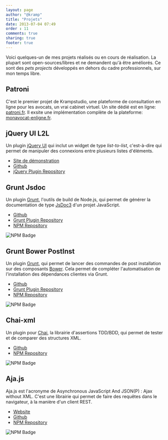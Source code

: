 ```yaml
---
layout: page
author: "@kramp"
title: "Projets"
date: 2013-07-04 07:49
order : 11
comments: true
sharing: true
footer: true
---
```


Voici quelques-un de mes projets réalisés ou en cours de réalisation. La plupart sont open-sources/libres et ne demandent qu'à être améliorés. Ce sont des _pets projects_ développés en dehors du cadre professionnels, sur mon temps libre.

## Patroni

C'est le premier projet de Krampstudio, une plateforme de consultation en ligne pour les avocats, un vrai cabinet virtuel. Un site dédié est en ligne: [patroni.fr](http://patroni.fr).
Il exsite une implémentation complète de la plateforme: [monavocat-enligne.fr](http://monavocat-enligne.fr).

## jQuery UI L2L

Un plugin [jQuery UI](http://jqueryui.com) qui inclut un widget de type _list-to-list_, c'est-à-dire qui permet de manipuler des connexions entre plusieurs listes d'éléments.

 - [Site de démonstration](http://krampstudio.com/jquerui-l2l/)
 - [Github](https://github.com/krampstudio/jquerui-l2l/)
 - [jQuery Plugin Repository](http://plugins.jquery.com/jqueryui-l2l/)

## Grunt Jsdoc

Un plugin [Grunt](http://gruntjs.com), l'outils de build de Node.js, qui permet de générer la documentation de type [JsDoc3](http://usejsdoc.org) d'un projet JavaScript.

 - [Github](https://github.com/krampstudio/grunt-jsdoc-plugin/)
 - [Grunt Plugin Repository](http://gruntjs.com/plugins/jsdoc)
 - [NPM Repository](https://npmjs.org/package/grunt-jsdoc)

![NPM Badge](https://nodei.co/npm/grunt-jsdoc.png?downloads=true&stars=true)

## Grunt Bower PostInst

Un plugin [Grunt](http://gruntjs.com), qui permet de lancer des commandes de post installation sur des composants [Bower](http://bower.io). Cela permet de compléter l'automatisation de l'installation  des dépendances clientes via Grunt.

 - [Github](https://github.com/krampstudio/grunt-bower-postinst/)
 - [Grunt Plugin Repository](http://gruntjs.com/plugins/bower-postinst)
 - [NPM Repository](https://npmjs.org/package/grunt-bower-postinst)

![NPM Badge](https://nodei.co/npm/grunt-bower-postinst.png?downloads=true&stars=true)

## Chai-xml

Un plugin pour [Chai](http://chaijs.com), la librairie d'assertions TDD/BDD, qui permet de tester et de comparer des structures XML.

 - [Github](https://github.com/krampstudio/chai-xml/)
 - [NPM Repository](https://npmjs.org/package/chai-xml)

![NPM Badge](https://nodei.co/npm/chai-xml.png?downloads=true&stars=true)

## Aja.js

Aja.js est l'acronyme de Asynchronous JavaScript And JSON(P) : Ajax without XML. C'est une librairie qui permet de faire des requêtes dans le navigateur, à la manière d'un client REST.

 - [Website](https://Krampstudio.github.io/aja.js/)
 - [Github](https://github.com/krampstudio/aja.js/)
 - [NPM Repository](https://npmjs.org/package/aja)

![NPM Badge](https://nodei.co/npm/aja.png?downloads=true&stars=true)

